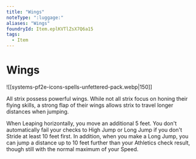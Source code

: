 ```yaml
---
title: "Wings"
noteType: ":luggage:"
aliases: "Wings"
foundryId: Item.eplKVTlZsX7Q6a15
tags:
  - Item
---
```


# Wings
![[systems-pf2e-icons-spells-unfettered-pack.webp|150]]

All strix possess powerful wings. While not all strix focus on honing their flying skills, a strong flap of their wings allows strix to travel longer distances when jumping.

When Leaping horizontally, you move an additional 5 feet. You don't automatically fail your checks to High Jump or Long Jump if you don't Stride at least 10 feet first. In addition, when you make a Long Jump, you can jump a distance up to 10 feet further than your Athletics check result, though still with the normal maximum of your Speed.

